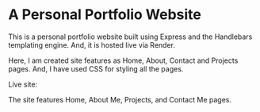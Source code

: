 # A Personal Portfolio Website

This is a personal portfolio website built using Express and the Handlebars templating engine. And, it is hosted live via Render.

Here, I am created site features as Home, About, Contact and Projects pages. And, I have used CSS for styling all the pages.

Live site:

The site features Home, About Me, Projects, and Contact Me pages.
